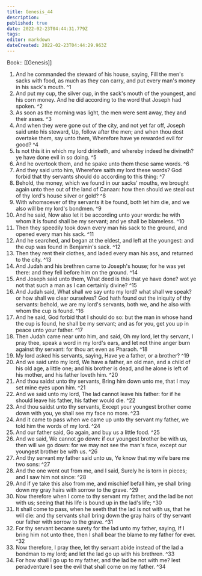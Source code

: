 ```yaml
---
title: Genesis_44
description: 
published: true
date: 2022-02-23T04:44:31.779Z
tags: 
editor: markdown
dateCreated: 2022-02-23T04:44:29.963Z
---
```


 Book:: [[Genesis]]
 1. And he commanded the steward of his house, saying, Fill the men's sacks with food, as much as they can carry, and put every man's money in his sack's mouth. ^1
 2. And put my cup, the silver cup, in the sack's mouth of the youngest, and his corn money. And he did according to the word that Joseph had spoken. ^2
 3. As soon as the morning was light, the men were sent away, they and their asses. ^3
 4. And when they were gone out of the city, and not yet far off, Joseph said unto his steward, Up, follow after the men; and when thou dost overtake them, say unto them, Wherefore have ye rewarded evil for good? ^4
 5. Is not this it in which my lord drinketh, and whereby indeed he divineth? ye have done evil in so doing. ^5
 6. And he overtook them, and he spake unto them these same words. ^6
 7. And they said unto him, Wherefore saith my lord these words? God forbid that thy servants should do according to this thing: ^7
 8. Behold, the money, which we found in our sacks' mouths, we brought again unto thee out of the land of Canaan: how then should we steal out of thy lord's house silver or gold? ^8
 9. With whomsoever of thy servants it be found, both let him die, and we also will be my lord's bondmen. ^9
 10. And he said, Now also let it be according unto your words: he with whom it is found shall be my servant; and ye shall be blameless. ^10
 11. Then they speedily took down every man his sack to the ground, and opened every man his sack. ^11
 12. And he searched, and began at the eldest, and left at the youngest: and the cup was found in Benjamin's sack. ^12
 13. Then they rent their clothes, and laded every man his ass, and returned to the city. ^13
 14. And Judah and his brethren came to Joseph's house; for he was yet there: and they fell before him on the ground. ^14
 15. And Joseph said unto them, What deed is this that ye have done? wot ye not that such a man as I can certainly divine? ^15
 16. And Judah said, What shall we say unto my lord? what shall we speak? or how shall we clear ourselves? God hath found out the iniquity of thy servants: behold, we are my lord's servants, both we, and he also with whom the cup is found. ^16
 17. And he said, God forbid that I should do so: but the man in whose hand the cup is found, he shall be my servant; and as for you, get you up in peace unto your father. ^17
 18. Then Judah came near unto him, and said, Oh my lord, let thy servant, I pray thee, speak a word in my lord's ears, and let not thine anger burn against thy servant: for thou art even as Pharaoh. ^18
 19. My lord asked his servants, saying, Have ye a father, or a brother? ^19
 20. And we said unto my lord, We have a father, an old man, and a child of his old age, a little one; and his brother is dead, and he alone is left of his mother, and his father loveth him. ^20
 21. And thou saidst unto thy servants, Bring him down unto me, that I may set mine eyes upon him. ^21
 22. And we said unto my lord, The lad cannot leave his father: for if he should leave his father, his father would die. ^22
 23. And thou saidst unto thy servants, Except your youngest brother come down with you, ye shall see my face no more. ^23
 24. And it came to pass when we came up unto thy servant my father, we told him the words of my lord. ^24
 25. And our father said, Go again, and buy us a little food. ^25
 26. And we said, We cannot go down: if our youngest brother be with us, then will we go down: for we may not see the man's face, except our youngest brother be with us. ^26
 27. And thy servant my father said unto us, Ye know that my wife bare me two sons: ^27
 28. And the one went out from me, and I said, Surely he is torn in pieces; and I saw him not since: ^28
 29. And if ye take this also from me, and mischief befall him, ye shall bring down my gray hairs with sorrow to the grave. ^29
 30. Now therefore when I come to thy servant my father, and the lad be not with us; seeing that his life is bound up in the lad's life; ^30
 31. It shall come to pass, when he seeth that the lad is not with us, that he will die: and thy servants shall bring down the gray hairs of thy servant our father with sorrow to the grave. ^31
 32. For thy servant became surety for the lad unto my father, saying, If I bring him not unto thee, then I shall bear the blame to my father for ever. ^32
 33. Now therefore, I pray thee, let thy servant abide instead of the lad a bondman to my lord; and let the lad go up with his brethren. ^33
 34. For how shall I go up to my father, and the lad be not with me? lest peradventure I see the evil that shall come on my father. ^34
